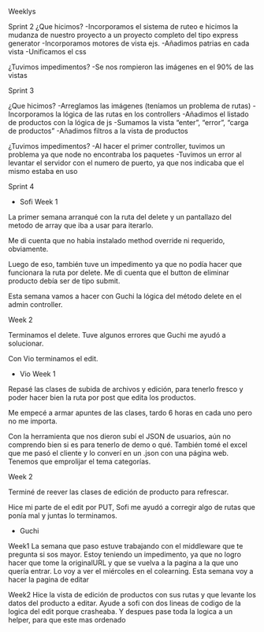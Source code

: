 Weeklys 

Sprint 2
¿Que hicimos?
-Incorporamos el sistema de ruteo e hicimos la mudanza de nuestro proyecto a un proyecto completo del tipo express generator 
-Incorporamos motores de vista ejs. 
-Añadimos patrias en cada vista
-Unificamos el css

¿Tuvimos impedimentos?
-Se nos rompieron las imágenes en el 90% de las vistas


Sprint 3

¿Que hicimos?
-Arreglamos las imágenes (teníamos un problema de rutas)
-Incorporamos la lógica de las rutas en los controllers
-Añadimos el listado de productos con la lógica de js
-Sumamos la vista “enter”, “error”, “carga de productos”
-Añadimos filtros a la vista de productos

¿Tuvimos impedimentos?
-Al hacer el primer controller, tuvimos un problema ya que node no encontraba los paquetes
-Tuvimos un error al levantar el servidor con el numero de puerto, ya que nos indicaba que el mismo estaba en uso

Sprint 4

* Sofi 
Week 1

La primer semana arranqué con la ruta del delete y un pantallazo del metodo de array que iba a usar para iterarlo.

Me di cuenta que no habia instalado method override ni requerido, obviamente.

Luego de eso, también tuve un impedimento ya que no podía hacer que funcionara la ruta por delete. Me di cuenta que el button de eliminar producto debía ser de tipo submit.

Esta semana vamos a hacer con Guchi la lógica del método delete en el admin controller.

Week 2

Terminamos el delete. Tuve algunos errores que Guchi me ayudó a solucionar.

Con Vio terminamos el edit.

* Vio 
Week 1

Repasé las clases de subida de archivos y edición, para tenerlo fresco y poder hacer bien la ruta por post que edita los productos.

Me empecé a armar apuntes de las clases, tardo 6 horas en cada uno pero no me importa.

Con la herramienta que nos dieron subí el JSON de usuarios, aún no comprendo bien si es para tenerlo de demo o qué. También tomé el excel que me pasó el cliente y lo converí en un .json con una página web. Tenemos que emprolijar el tema categorías.

Week 2

Terminé de reever las clases de edición de producto para refrescar.

Hice mi parte de el edit por PUT, Sofi me ayudó a corregir algo de rutas que ponía mal y juntas lo terminamos.

* Guchi 

Week1
La semana que paso estuve trabajando con el middleware que te pregunta si sos mayor.
Estoy teniendo un impedimento, ya que no logro hacer que tome la originalURL y que se vuelva a la pagina a la que uno quería entrar. Lo voy a ver el miércoles en el colearning.
Esta semana voy a hacer la pagina de editar

Week2
Hice la vista de edición de productos con sus rutas y que levante los datos del producto a editar.
Ayude a sofi con dos lineas de codigo de la logica del edit porque crasheaba. Y despues pase toda la logica a un helper, para que este mas ordenado